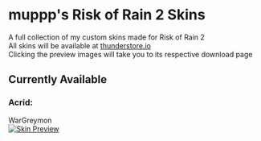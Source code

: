 # muppp's Risk of Rain 2 Skins
A full collection of my custom skins made for Risk of Rain 2<br/>
All skins will be available at [thunderstore.io](https://www.thunderstore.io "Thunderstore Homepage")<br/>
Clicking the preview images will take you to its respective download page

## Currently Available
### Acrid:
   WarGreymon<br/>
   [![Skin Preview](https://raw.githubusercontent.com/muppp/muppps-RoR2-Skins/main/Acrid/WarGreymon/icon.png)](https://thunderstore.io/package/muppp/Acrid_Wargreymon_Cosplay/ "Acrid-WarGreymon Thunderstore")
